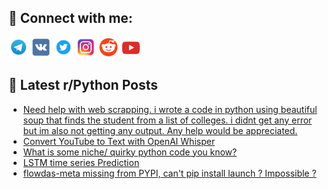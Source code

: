## 🔎 Connect with me:
[<img src="https://github.com/bullbesh/bullbesh/blob/main/images/Telegram.png" width="32" height="32" />](https://t.me/bullbesh)
[<img src="https://github.com/bullbesh/bullbesh/blob/main/images/VK.png" width="32" height="32" />](https://vk.com/bullbesh)
[<img src="https://github.com/bullbesh/bullbesh/blob/main/images/Twitter.png" width="32" height="32" />](https://twitter.com/bullbesh1)
[<img src="https://github.com/bullbesh/bullbesh/blob/main/images/Instagram.png" width="32" height="32" />](https://www.instagram.com/bullbesh)
[<img src="https://github.com/bullbesh/bullbesh/blob/main/images/Reddit.png" width="32" height="32" />](https://www.reddit.com/user/bullbesh)
[<img src="https://github.com/bullbesh/bullbesh/blob/main/images/YouTube.png" width="32" height="32" />](https://www.youtube.com/channel/UCtfjRs6uzgq5mfm8S06WTcg)

## 📕 Latest r/Python Posts
<!-- BLOG-POST-LIST:START -->
- [Need help with web scrapping. i wrote a code in python using beautiful soup that finds the student from a list of colleges. i didnt get any error but im also not getting any output. Any help would be appreciated.](https://www.reddit.com/r/Python/comments/zuvve8/need_help_with_web_scrapping_i_wrote_a_code_in/)
- [Convert YouTube to Text with OpenAI Whisper](https://www.reddit.com/r/Python/comments/zur8bn/convert_youtube_to_text_with_openai_whisper/)
- [What is some niche/ quirky python code you know?](https://www.reddit.com/r/Python/comments/zupnod/what_is_some_niche_quirky_python_code_you_know/)
- [LSTM time series Prediction](https://www.reddit.com/r/Python/comments/zupekh/lstm_time_series_prediction/)
- [flowdas-meta missing from PYPI, can&#39;t pip install launch ? Impossible ?](https://www.reddit.com/r/Python/comments/zuo3za/flowdasmeta_missing_from_pypi_cant_pip_install/)
<!-- BLOG-POST-LIST:END -->
